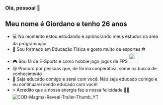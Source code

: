 ### Olá, pessoal 👋

## Meu nome é Giordano e tenho 26 anos

- 💻 No momento estou estudando e aprimorando meus estudos na área da programação
- 📖 Sou formado em Educação Física e gosto muito de esportes ⚽
- 🎮 Sou fã de E-Sports e como hobbie jogo jogos de FPS <img src=https://github.com/TheDudeThatCode/TheDudeThatCode/blob/master/Assets/powerup.gif width="30">
- 😆 Procuro por pessoas que, de forma cooperativa, some na busca de conhecimento
- 💬 Seja educado comigo e serei com você. Não seja educado comigo e eu continuarei sendo educado com você!
- ⚡ Acredito que a nossa energia faz a nossa felicidade 🧘‍♂️
![COD-Magma-Reveal-Trailer-Thumb_YT](https://user-images.githubusercontent.com/95048741/143497310-97c8a924-fb45-4061-a0a0-c18a8d96f908.jpg)



